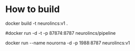 How to build
============
docker build -t neurolincs:v1 .

#docker run -d -t -p 87874:8787 neurolincs/pipeline

docker run --name nourorna -d -p 1988:8787 neurolincs:v1
